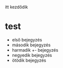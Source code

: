 itt kezdődik
# test
- első bejegyzés
- második bejegyzés
- harmadik +- bejegyzés
- negyedik bejegyzés
- ötödik bejegyzés